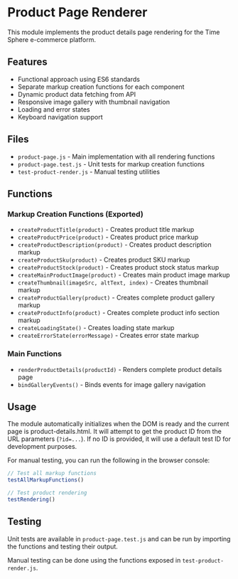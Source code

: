# Product Page Renderer

This module implements the product details page rendering for the Time Sphere e-commerce platform.

## Features

- Functional approach using ES6 standards
- Separate markup creation functions for each component
- Dynamic product data fetching from API
- Responsive image gallery with thumbnail navigation
- Loading and error states
- Keyboard navigation support

## Files

- `product-page.js` - Main implementation with all rendering functions
- `product-page.test.js` - Unit tests for markup creation functions
- `test-product-render.js` - Manual testing utilities

## Functions

### Markup Creation Functions (Exported)

- `createProductTitle(product)` - Creates product title markup
- `createProductPrice(product)` - Creates product price markup
- `createProductDescription(product)` - Creates product description markup
- `createProductSku(product)` - Creates product SKU markup
- `createProductStock(product)` - Creates product stock status markup
- `createMainProductImage(product)` - Creates main product image markup
- `createThumbnail(imageSrc, altText, index)` - Creates thumbnail markup
- `createProductGallery(product)` - Creates complete product gallery markup
- `createProductInfo(product)` - Creates complete product info section markup
- `createLoadingState()` - Creates loading state markup
- `createErrorState(errorMessage)` - Creates error state markup

### Main Functions

- `renderProductDetails(productId)` - Renders complete product details page
- `bindGalleryEvents()` - Binds events for image gallery navigation

## Usage

The module automatically initializes when the DOM is ready and the current page is product-details.html. It will attempt to get the product ID from the URL parameters (`?id=...`). If no ID is provided, it will use a default test ID for development purposes.

For manual testing, you can run the following in the browser console:

```javascript
// Test all markup functions
testAllMarkupFunctions()

// Test product rendering
testRendering()
```

## Testing

Unit tests are available in `product-page.test.js` and can be run by importing the functions and testing their output.

Manual testing can be done using the functions exposed in `test-product-render.js`.
